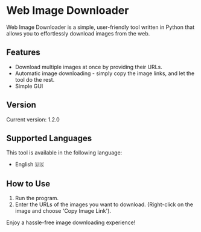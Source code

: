 # Web Image Downloader

Web Image Downloader is a simple, user-friendly tool written in Python that allows you to effortlessly download images from the web.

## Features

- Download multiple images at once by providing their URLs.
- Automatic image downloading - simply copy the image links, and let the tool do the rest.
- Simple GUI 

## Version

Current version: 1.2.0

## Supported Languages

This tool is available in the following language:

- English 🇺🇸

## How to Use

1. Run the program.
2. Enter the URLs of the images you want to download. (Right-click on the image and choose 'Copy Image Link').

Enjoy a hassle-free image downloading experience!
